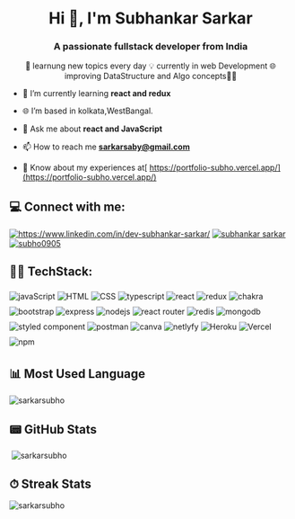 <h1 align="center">Hi 👋, I'm Subhankar Sarkar</h1>

<h3 align="center">A passionate fullstack developer from India</h3>

<p align="center">
  🎯 learnung new topics every day 💡 currently in web Development 🌐 improving DataStructure and Algo concepts👨‍💻
</p>

<!-- <p align="left"> <img src="https://avatars.githubusercontent.com/u/93681750?v=4" alt="sarkarsubho" /> </p> -->

<!-- <img  src="./thoughtworks-gif_dribbble.gif" height="290px" align="right" /> -->

<!-- - 🔭 I’m currently **sleeping 😴 or working on my desktop 👨‍💻** -->

- 🌱 I’m currently learning **react and redux**

- 🌐 I’m based in kolkata,WestBangal.

<!-- - 👯🤝 I’m looking for help with **fff** -->

<!-- - 👨‍💻 All of my projects are available at [here](https://portfolio-subho.vercel.app/) -->

<!-- - 📝 I regularly write articles on [f](f) -->

- 💬 Ask me about **react and JavaScript**

- 📫 How to reach me **sarkarsaby@gmail.com**

- 📄 Know about my experiences at[ https://portfolio-subho.vercel.app/](https://portfolio-subho.vercel.app/)

<h2 align="left">💻  Connect with me:

</h2>

<p align="left">
<a href="https://linkedin.com/in/https://www.linkedin.com/in/dev-subhankar-sarkar/" target="blank"><img align="center" src="https://img.shields.io/badge/LinkedIn-0077B5?style=for-the-badge&logo=linkedin&logoColor=white" alt="https://www.linkedin.com/in/dev-subhankar-sarkar/"  /></a>
<a href="https://medium.com/@sarkarsaby"><img align="center" src="https://img.shields.io/badge/Medium-12100E?style=for-the-badge&logo=medium&logoColor=white" alt="subhankar sarkar"  /></a>
<a href="https://twitter.com/Subhank81308397"><img align="center" src="https://img.shields.io/badge/Twitter-1DA1F2?style=for-the-badge&logo=twitter&logoColor=white" alt="subho0905" /></a>

</p>

<h2 align="left"> 👨‍💻 TechStack:</h2>
<p  >
<img align="center" vspace="5" src="https://img.shields.io/badge/JavaScript-323330?style=for-the-badge&logo=javascript&logoColor=F7DF1E" alt="javaScript" />
<img align="center" vspace="5" src="https://img.shields.io/badge/HTML5-E34F26?style=for-the-badge&logo=html5&logoColor=white" alt="HTML" />
<img align="center" vspace="5" src="https://img.shields.io/badge/CSS3-1572B6?style=for-the-badge&logo=css3&logoColor=white" alt="CSS" />
<img align="center" vspace="5" src="https://img.shields.io/badge/TypeScript-007ACC?style=for-the-badge&logo=typescript&logoColor=white" alt="typescript" />
<img align="center" vspace="5" src="https://img.shields.io/badge/React-20232A?style=for-the-badge&logo=react&logoColor=61DAFB" alt="react" />
<img align="center" vspace="5" src="https://img.shields.io/badge/Redux-593D88?style=for-the-badge&logo=redux&logoColor=white" alt="redux" />
<img align="center" vspace="5" src="https://img.shields.io/badge/Chakra--UI-319795?style=for-the-badge&logo=chakra-ui&logoColor=white" alt="chakra" />
<img align="center" vspace="5" src="https://img.shields.io/badge/Bootstrap-563D7C?style=for-the-badge&logo=bootstrap&logoColor=white" alt="bootstrap" />
<img align="center" vspace="5" src="https://img.shields.io/badge/Express.js-000000?style=for-the-badge&logo=express&logoColor=white" alt="express" />
<img align="center" vspace="5" src="https://img.shields.io/badge/Node.js-339933?style=for-the-badge&logo=nodedotjs&logoColor=white" alt="nodejs" />
<img align="center" vspace="5" src="https://img.shields.io/badge/React_Router-CA4245?style=for-the-badge&logo=react-router&logoColor=white" alt="react router" />
<img align="center" vspace="5" src="https://img.shields.io/badge/redis-CC0000.svg?&style=for-the-badge&logo=redis&logoColor=white" alt="redis" />
<img align="center" vspace="5" src="https://img.shields.io/badge/MongoDB-4EA94B?style=for-the-badge&logo=mongodb&logoColor=white" alt="mongodb" />
<img align="center" vspace="5" src="https://img.shields.io/badge/styled--components-DB7093?style=for-the-badge&logo=styled-components&logoColor=white" alt="styled component" />
<img align="center" vspace="5" src="https://img.shields.io/badge/Postman-FF6C37?style=for-the-badge&logo=Postman&logoColor=white" alt="postman" />
<img align="center" vspace="5" src="https://img.shields.io/badge/Canva-%2300C4CC.svg?&style=for-the-badge&logo=Canva&logoColor=white" alt="canva" />
<img align="center" vspace="5" src="https://img.shields.io/badge/Netlify-00C7B7?style=for-the-badge&logo=netlify&logoColor=white" alt="netlyfy" />
<img align="center" vspace="5" src="https://img.shields.io/badge/Heroku-430098?style=for-the-badge&logo=heroku&logoColor=white" alt="Heroku" />
<img align="center" vspace="5" src="https://img.shields.io/badge/Vercel-000000?style=for-the-badge&logo=vercel&logoColor=white" alt="Vercel" />
<img align="center" vspace="5" src="https://img.shields.io/badge/npm-CB3837?style=for-the-badge&logo=npm&logoColor=white" alt="npm" />
</p>

<!-- git accivment cup -->
<!-- <p align="left"> <a href="https://github.com/ryo-ma/github-profile-trophy"><img src="https://github-profile-trophy.vercel.app/?username=sarkarsubho" alt="sarkarsubho" /></a> </p> -->

<!--
[![subhankars's github activity graph](https://activity-graph.herokuapp.com/graph?username=sarkarsubho&theme=react-dark)](https://github.com/sarkarsubho/github-readme-activity-graph) -->
 <h2>📊 Most Used Language</h2>
<p><img  src="https://github-readme-stats.vercel.app/api/top-langs?username=sarkarsubho&show_icons=true&locale=en&layout=compact" alt="sarkarsubho" /></p>

<h2> 📟 GitHub Stats</h2>
<p>&nbsp;<img  src="https://github-readme-stats.vercel.app/api?username=sarkarsubho&show_icons=true&locale=en" alt="sarkarsubho" />
</p>

<h2> ⏱ Streak Stats</h2>
<p><img  src="https://github-readme-streak-stats.herokuapp.com/?user=sarkarsubho&" alt="sarkarsubho" /></p>
